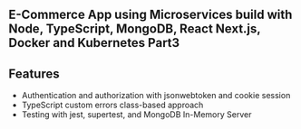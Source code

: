 ## E-Commerce App using Microservices build with Node, TypeScript, MongoDB, React Next.js, Docker and Kubernetes Part3

## Features

- Authentication and authorization with jsonwebtoken and cookie session
-  TypeScript custom errors class-based approach
- Testing with jest, supertest, and MongoDB In-Memory Server
